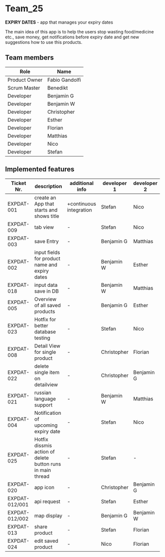 
# Team_25

  
**EXPIRY DATES** - app that manages your expiry dates

 The main idea of this app is to help the users stop wasting food/medicine etc., save money, get notifications before expiry date and get new suggestions how to use this products. 


## Team members

| Role |  Name|
|--|--|
| Product Owner | Fabio Gandolfi |
| Scrum Master | Benedikt |
| Developer |  Benjamin G |
| Developer | Benjamin W |
| Developer | Christopher |
| Developer | Esther |
| Developer | Florian |
| Developer | Matthias |
| Developer | Nico |
| Developer | Stefan |


## Implemented features

| Ticket Nr. | description | additional info | developer 1 | developer 2 |
|---|---|---|---|---|
|EXPDAT-001   | create an App that starts and shows title  | +continuous integration  | Stefan  | Nico  |
|EXPDAT-009   | tab view  | -  | Stefan  | Nico  |
|EXPDAT-003   | save Entry  | -  | Benjamin G  | Matthias  |
|EXPDAT-002   | input fields for product name and expiry dates    | -  | Benjamin W  | Esther  |
|EXPDAT-018   | input data save in DB  | -  | Benjamin W  | Matthias |
|EXPDAT-005   | Overview of all saved products  | -  | Benjamin G  | Esther |
|EXPDAT-023   | Hotfix for better database testing  | -  | Stefan  | Nico |
|EXPDAT-008   | Detail View for single product  | -  | Christopher  | Florian  |
|EXPDAT-022   | delete single item on detailview  | -  | Christopher  | Benjamin G  |
|EXPDAT-021   | russian language support  | -  | Benjamin W  | Matthias  |
|EXPDAT-004   | Notification of upcoming expiry date | -  | Stefan  | Nico  |
|EXPDAT-025   | Hotfix dissmis action of delete button runs in main thread | -  | Stefan  | -  |
|EXPDAT-020   | app icon | -  | Christopher  | Benjamin G  |
|EXPDAT-012/001   | api request | -  | Stefan  | Esther  |
|EXPDAT-012/002   | map display | -  | Benjamin G   | Benjamin W  |
|EXPDAT-013   | share product | -  | Stefan  | Florian  |
|EXPDAT-024   | edit saved product | -  | Nico  | Florian  |



